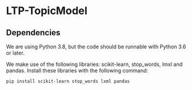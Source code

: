 # LTP-TopicModel

## Dependencies

We are using Python 3.8, but the code should be runnable with Python 3.6 or later.

We make use of the following libraries: scikit-learn, stop_words, lmxl and pandas. Install these libraries with the following command:
```bash
pip install scikit-learn stop_words lxml pandas
```

